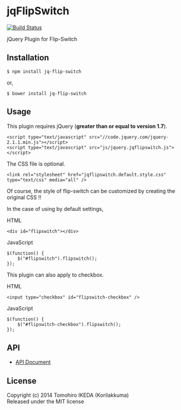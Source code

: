 jqFlipSwitch
=========
  
[![Build Status](https://travis-ci.org/Korilakkuma/jqFlipSwitch.svg?branch=master)](https://travis-ci.org/Korilakkuma/jqFlipSwitch)
  
jQuery Plugin for Flip-Switch
  
## Installation
  
    $ npm install jq-flip-switch
  
or,
  
    $ bower install jq-flip-switch
  
## Usage

This plugin requires jQuery (**greater than or equal to version 1.7**).
  
    <script type="text/javascript" src="//code.jquery.com/jquery-2.1.1.min.js"></script>
    <script type="text/javascript" src="js/jquery.jqflipswitch.js"></script>
  
The CSS file is optional.
  
    <link rel="stylesheet" href="jqflipswitch.default.style.css" type="text/css" media="all" />
  
Of course, the style of flip-switch can be customized by creating the original CSS !!
  
In the case of using by default settings,
  
HTML
  
    <div id="flipswitch"></div>
  
JavaScript
  
    $(function() {
        $("#flipswitch").flipswitch();
    });
  
This plugin can also apply to checkbox.
  
HTML
  
    <input type="checkbox" id="flipswitch-checkbox" />
  
JavaScript
  
    $(function() {
        $("#flipswitch-checkbox").flipswitch();
    });
  
## API
  
* [API Document](https://korilakkuma.github.io/jqFlipSwitch/)
  
## License
  
Copyright (c) 2014 Tomohiro IKEDA (Korilakkuma)  
Released under the MIT license
  
